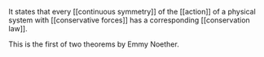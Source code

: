 It states that every [[continuous symmetry]] of the [[action]] of a physical system with [[conservative forces]] has a corresponding [[conservation law]].

This is the first of two theorems by Emmy Noether.